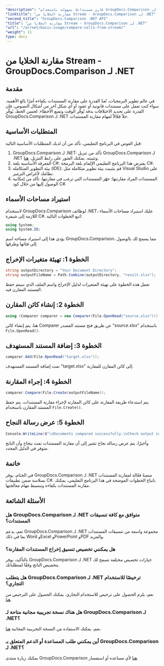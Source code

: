 ```yaml
---
"description": "قارن مستنداتك بسهولة باستخدام GroupDocs.Comparison لـ .NET. بسّط مهام معالجة مستنداتك بسهولة."
"linktitle": "مقارنة الخلايا من Stream - GroupDocs.Comparison لـ .NET"
"second_title": "GroupDocs.Comparison .NET API"
"title": "مقارنة الخلايا من Stream - GroupDocs.Comparison لـ .NET"
"url": "/ar/net/basic-usage/compare-cells-from-stream/"
"weight": 11
type: docs
---
```

# مقارنة الخلايا من Stream - GroupDocs.Comparison لـ .NET

## مقدمة
في عالم تطوير البرمجيات، تُعدّ القدرة على مقارنة المستندات بكفاءة أمرًا بالغ الأهمية. سواء كنت تعمل على مستندات قانونية أو عقود أو أي شكل آخر من أشكال النصوص، فإن القدرة على تحديد الاختلافات بدقة تُوفّر الوقت وتمنع الأخطاء. لحسن الحظ، يُوفّر GroupDocs.Comparison لـ .NET حلاً فعّالاً لمهام مقارنة المستندات.
## المتطلبات الأساسية
قبل الغوص في البرنامج التعليمي، تأكد من أن لديك المتطلبات الأساسية التالية:
1. GroupDocs.Comparison لـ .NET: تأكد من تنزيل GroupDocs.Comparison لـ .NET وتثبيته. يمكنك العثور على رابط التنزيل. [هنا](https://releases.groupdocs.com/comparison/net/).
2. المعرفة الأساسية بلغة C#: يفترض هذا البرنامج التعليمي الإلمام بلغة البرمجة C#.
3. بيئة التطوير المتكاملة (IDE): قم بتثبيت بيئة تطوير متكاملة مثل Visual Studio على نظامك لأغراض الترميز.
4. المستندات المراد مقارنتها: جهّز المستندات التي ترغب في مقارنتها. تأكد من إمكانية الوصول إليها من خلال كود C#.

## استيراد مساحات الأسماء
لاستخدام GroupDocs.Comparison لوظائف .NET، عليك استيراد مساحات الأسماء اللازمة إلى شيفرة C#. اتبع الخطوات التالية:

```csharp
using System;
using System.IO;
```
يؤدي هذا إلى استيراد مساحة اسم GroupDocs.Comparison، مما يسمح لك بالوصول إلى فئاتها وطرقها.

## الخطوة 1: تهيئة متغيرات الإخراج
```csharp
string outputDirectory = "Your Document Directory";
string outputFileName = Path.Combine(outputDirectory, "result.xlsx");
```
تعمل هذه الخطوة على تهيئة المتغيرات لدليل الإخراج واسم الملف الذي سيتم حفظ المستند المقارن فيه.
## الخطوة 2: إنشاء كائن المقارن
```csharp
using (Comparer comparer = new Comparer(File.OpenRead("source.xlsx")))
```
هنا، يتم إنشاء كائن Comparer عن طريق فتح مستند المصدر "source.xlsx" باستخدام `File.OpenRead()`.
## الخطوة 3: إضافة المستند المستهدف
```csharp
comparer.Add(File.OpenRead("target.xlsx"));
```
تمت إضافة المستند المستهدف "target.xlsx" إلى كائن المقارن للمقارنة.
## الخطوة 4: إجراء المقارنة
```csharp
comparer.Compare(File.Create(outputFileName));
```
يتم استدعاء طريقة المقارنة على كائن المقارنة لإجراء مقارنة المستندات. يتم حفظ المستند المقارن باستخدام `File.Create()`.
## الخطوة 5: عرض رسالة النجاح
```csharp
Console.WriteLine($"\nDocuments compared successfully.\nCheck output in {outputDirectory}.");
```
وأخيرًا، يتم عرض رسالة نجاح تشير إلى أن مقارنة المستندات تمت بنجاح وأن الناتج متوفر في الدليل المحدد.

## خاتمة
في الختام، يوفر GroupDocs.Comparison لـ .NET منصةً فعّالة لمقارنة المستندات بسلاسة ضمن تطبيقات C#. باتباع الخطوات الموضحة في هذا البرنامج التعليمي، يمكنك مقارنة المستندات بكفاءة وتبسيط مهام معالجتها.
## الأسئلة الشائعة
### هل GroupDocs.Comparison لـ .NET متوافق مع كافة تنسيقات المستندات؟
نعم، يدعم GroupDocs.Comparison لـ .NET مجموعة واسعة من تنسيقات المستندات بما في ذلك Word وExcel وPowerPoint وPDF والمزيد.
### هل يمكنني تخصيص تنسيق إخراج المستندات المقارنة؟
بالتأكيد، يوفر GroupDocs.Comparison لـ .NET خيارات تخصيص مختلفة تسمح لك بتخصيص الناتج وفقًا لمتطلباتك.
### هل يتطلب GroupDocs.Comparison لـ .NET ترخيصًا للاستخدام التجاري؟
نعم، يلزم الحصول على ترخيص للاستخدام التجاري. يمكنك الحصول على الترخيص من [هنا](https://purchase.groupdocs.com/buy).
### هل هناك نسخة تجريبية مجانية متاحة لـ GroupDocs.Comparison لـ .NET؟
نعم، يمكنك الاستفادة من النسخة التجريبية المجانية [هنا](https://releases.groupdocs.com/).
### أين يمكنني طلب المساعدة أو الدعم المتعلق بـ GroupDocs.Comparison لـ .NET؟
يمكنك زيارة منتدى GroupDocs.Comparison [هنا](https://forum.groupdocs.com/c/comparison/12) لأي مساعدة أو استفسار.